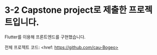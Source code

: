 # 3-2 Capstone project로 제출한 프로젝트입니다.
Flutter를 이용해 프론트엔드를 구현했습니다.

전체 프로젝트 코드: <href: https://github.com/cau-Bogeo>
